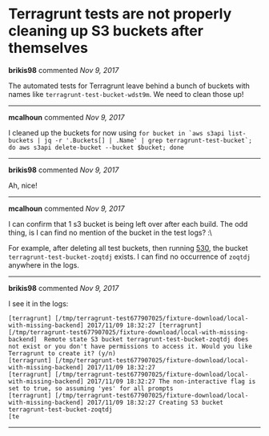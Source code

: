 # Terragrunt tests are not properly cleaning up S3 buckets after themselves

**brikis98** commented *Nov 9, 2017*

The automated tests for Terragrunt leave behind a bunch of buckets with names like `terragrunt-test-bucket-wdst9m`. We need to clean those up!
<br />
***


**mcalhoun** commented *Nov 9, 2017*

I cleaned up the buckets for now using ``for bucket in `aws s3api list-buckets | jq -r '.Buckets[] | .Name' | grep terragrunt-test-bucket`; do aws s3api delete-bucket --bucket $bucket; done``
***

**brikis98** commented *Nov 9, 2017*

Ah, nice!
***

**mcalhoun** commented *Nov 9, 2017*

I can confirm that 1 s3 bucket is being left over after each build. The odd thing, is I can find no mention of the bucket in the test logs? :\

For example, after deleting all test buckets, then running [530](https://circleci.com/gh/gruntwork-io/terragrunt/530), the bucket `terragrunt-test-bucket-zoqtdj` exists. I can find no occurrence of `zoqtdj` anywhere in the logs.
***

**brikis98** commented *Nov 9, 2017*

I see it in the logs:

```
[terragrunt] [/tmp/terragrunt-test677907025/fixture-download/local-with-missing-backend] 2017/11/09 18:32:27 [terragrunt] [/tmp/terragrunt-test677907025/fixture-download/local-with-missing-backend]  Remote state S3 bucket terragrunt-test-bucket-zoqtdj does not exist or you don't have permissions to access it. Would you like Terragrunt to create it? (y/n) 
[terragrunt] [/tmp/terragrunt-test677907025/fixture-download/local-with-missing-backend] 2017/11/09 18:32:27 
[terragrunt] [/tmp/terragrunt-test677907025/fixture-download/local-with-missing-backend] 2017/11/09 18:32:27 The non-interactive flag is set to true, so assuming 'yes' for all prompts
[terragrunt] [/tmp/terragrunt-test677907025/fixture-download/local-with-missing-backend] 2017/11/09 18:32:27 Creating S3 bucket terragrunt-test-bucket-zoqtdj
[te
```
***

